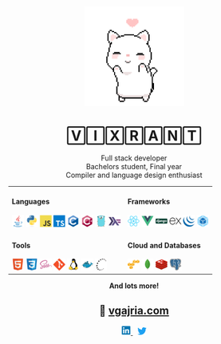 <div align="center">
	<img src="./cat.gif" width="200" height="200">
	<h1>🅅🄸🅇🅁🄰🄽🅃</h1>	
</div>

<div align="center">
  <div>Full stack developer </div>
  <div>Bachelors student, Final year </div>
  <div>Compiler and language design enthusiast </div>
</div>

<div align="center">
  <table>
    <tbody>
      <tr>
        <td>
          <h4>Languages</h4>
          <img src="https://raw.githubusercontent.com/vixrant/vixrant/master/devicons/svgs/java.svg" width="24">
          <img src="https://raw.githubusercontent.com/vixrant/vixrant/master/devicons/svgs/python.svg" width="24">
          <img src="https://raw.githubusercontent.com/vixrant/vixrant/master/devicons/svgs/javascript.svg" width="24">
          <img src="https://raw.githubusercontent.com/vixrant/vixrant/master/devicons/svgs/typescript.svg" width="24">
          <img src="https://raw.githubusercontent.com/vixrant/vixrant/master/devicons/svgs/c.svg" width="24">
          <img src="https://raw.githubusercontent.com/vixrant/vixrant/master/devicons/svgs/cplusplus.svg" width="24">
          <img src="https://raw.githubusercontent.com/vixrant/vixrant/master/devicons/svgs/go.svg" width="24">
          <img src="https://raw.githubusercontent.com/vixrant/vixrant/master/devicons/svgs/haskell.svg" width="24">
        </td>
        <td>
          <h4>Frameworks</h4>
          <img src="https://raw.githubusercontent.com/vixrant/vixrant/master/devicons/svgs/react.svg" width="24">
          <img src="https://raw.githubusercontent.com/vixrant/vixrant/master/devicons/svgs/vuejs.svg" width="24">
          <img src="https://raw.githubusercontent.com/vixrant/vixrant/master/devicons/svgs/django.svg" width="24">
          <img src="https://raw.githubusercontent.com/vixrant/vixrant/master/devicons/svgs/express.svg" width="24">
          <img src="https://raw.githubusercontent.com/vixrant/vixrant/master/devicons/svgs/jquery.svg" width="24">
          <img src="https://raw.githubusercontent.com/vixrant/vixrant/master/devicons/svgs/webpack.svg" width="24">
        </td>
      </tr>
      <tr>
        <td>
          <h4>Tools</h4>
          <img src="https://raw.githubusercontent.com/vixrant/vixrant/master/devicons/svgs/html5.svg" width="24">
          <img src="https://raw.githubusercontent.com/vixrant/vixrant/master/devicons/svgs/css3.svg" width="24">
          <img src="https://raw.githubusercontent.com/vixrant/vixrant/master/devicons/svgs/sass.svg" width="24">
          <img src="https://raw.githubusercontent.com/vixrant/vixrant/master/devicons/svgs/git.svg" width="24">
          <img src="https://raw.githubusercontent.com/vixrant/vixrant/master/devicons/svgs/linux.svg" width="24">
          <img src="https://raw.githubusercontent.com/vixrant/vixrant/master/devicons/svgs/docker.svg" width="24">
          <img src="https://raw.githubusercontent.com/vixrant/vixrant/master/devicons/svgs/ssh.svg" width="24">
        </td>
        <td>
          <h4>Cloud and Databases</h4>
          <img src="https://raw.githubusercontent.com/vixrant/vixrant/master/devicons/svgs/amazonwebservices.svg" width="24">
          <img src="https://raw.githubusercontent.com/vixrant/vixrant/master/devicons/svgs/mongodb.svg" width="24">
          <img src="https://raw.githubusercontent.com/vixrant/vixrant/master/devicons/svgs/redis.svg" width="24">
          <img src="https://raw.githubusercontent.com/vixrant/vixrant/master/devicons/svgs/postgresql.svg" width="24">
        </td>
      </tr>
    </tbody>
  </table>

  <b>And lots more!</b>
</div>

<div align="center">
  <h2>
    🧶
    <a href="https://www.vgajria.com">vgajria.com</a>
  </h2>

  <a href="https://www.linkedin.com/in/vikrantgajria">
    <img src="https://raw.githubusercontent.com/vixrant/vixrant/master/devicons/svgs/linkedin.svg" width="18">
  </a>
  &ThickSpace;
  <a href="https://www.twitter.com/vixrant">
    <img src="https://raw.githubusercontent.com/vixrant/vixrant/master/devicons/svgs/twitter.svg" width="18">
  </a>
</div>
